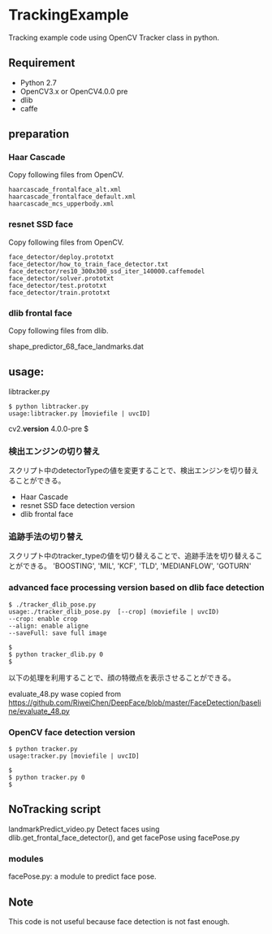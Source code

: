 # TrackingExample
Tracking example code using OpenCV Tracker class in python.

## Requirement
- Python 2.7
- OpenCV3.x or OpenCV4.0.0 pre
- dlib
- caffe

## preparation
### Haar Cascade
Copy following files from OpenCV.

```
haarcascade_frontalface_alt.xml      
haarcascade_frontalface_default.xml
haarcascade_mcs_upperbody.xml
```


### resnet SSD face
Copy following files from OpenCV.

```
face_detector/deploy.prototxt
face_detector/how_to_train_face_detector.txt
face_detector/res10_300x300_ssd_iter_140000.caffemodel
face_detector/solver.prototxt
face_detector/test.prototxt
face_detector/train.prototxt
```

### dlib frontal face
Copy following files from dlib.

shape_predictor_68_face_landmarks.dat


## usage:
libtracker.py
```
$ python libtracker.py
usage:libtracker.py [moviefile | uvcID]
```
cv2.__version__ 4.0.0-pre
$

### 検出エンジンの切り替え
スクリプト中のdetectorTypeの値を変更することで、検出エンジンを切り替えることができる。
- Haar Cascade
- resnet SSD face detection version
- dlib frontal face

### 追跡手法の切り替え
スクリプト中のtracker_typeの値を切り替えることで、追跡手法を切り替えることができる。
'BOOSTING', 'MIL', 'KCF', 'TLD', 'MEDIANFLOW', 'GOTURN'




### advanced face processing version based on dlib face detection


```
$ ./tracker_dlib_pose.py
usage:./tracker_dlib_pose.py  [--crop] (moviefile | uvcID)
--crop: enable crop
--align: enable aligne
--saveFull: save full image

$
$ python tracker_dlib.py 0
$
```

以下の処理を利用することで、顔の特徴点を表示させることができる。


evaluate_48.py
wase copied from
https://github.com/RiweiChen/DeepFace/blob/master/FaceDetection/baseline/evaluate_48.py




### OpenCV face detection version

```
$ python tracker.py
usage:tracker.py [moviefile | uvcID]

$
$ python tracker.py 0
$
```

## NoTracking script

landmarkPredict_video.py
Detect faces using  dlib.get_frontal_face_detector(), and get facePose using facePose.py


### modules
facePose.py: a module to predict face pose.


## Note
 This code is not useful because face detection is not fast enough.
